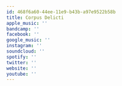 ```yaml
---
id: 468f6a60-44ee-11e9-b43b-a97e9522b58b
title: Corpus Delicti
apple_music: ''
bandcamp: ''
facebook: ''
google_music: ''
instagram: ''
soundcloud: ''
spotify: ''
twitter: ''
website: ''
youtube: ''
---
```

